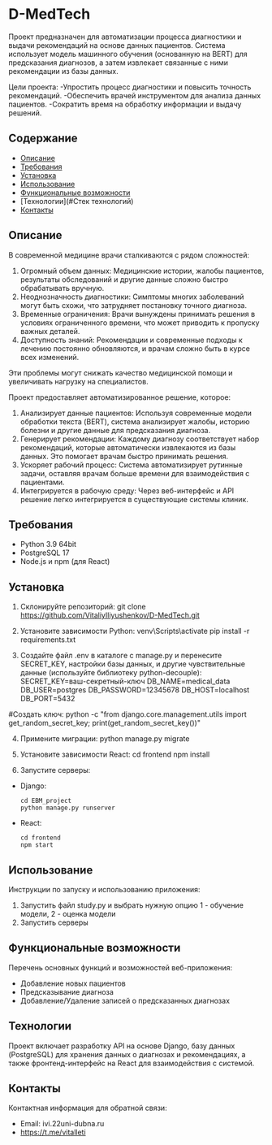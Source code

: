 # D-MedTech

Проект предназначен для автоматизации процесса диагностики и выдачи рекомендаций на основе данных пациентов. Система использует модель машинного обучения (основанную на BERT) для предсказания диагнозов, а затем извлекает связанные с ними рекомендации из базы данных.

Цели проекта:
-Упростить процесс диагностики и повысить точность рекомендаций.
-Обеспечить врачей инструментом для анализа данных пациентов.
-Сократить время на обработку информации и выдачу решений.

## Содержание

- [Описание](#описание)
- [Требования](#требования)
- [Установка](#установка)
- [Использование](#использование)
- [Функциональные возможности](#функциональные-возможности)
- [Технологии](#Стек технологий)
- [Контакты](#контакты)

## Описание

В современной медицине врачи сталкиваются с рядом сложностей:

1. Огромный объем данных: Медицинские истории, жалобы пациентов, результаты обследований и другие данные сложно быстро обрабатывать вручную.
2. Неоднозначность диагностики: Симптомы многих заболеваний могут быть схожи, что затрудняет постановку точного диагноза.
3. Временные ограничения: Врачи вынуждены принимать решения в условиях ограниченного времени, что может приводить к пропуску важных деталей.
4. Доступность знаний: Рекомендации и современные подходы к лечению постоянно обновляются, и врачам сложно быть в курсе всех изменений.

Эти проблемы могут снижать качество медицинской помощи и увеличивать нагрузку на специалистов.

Проект предоставляет автоматизированное решение, которое:

1. Анализирует данные пациентов: Используя современные модели обработки текста (BERT), система анализирует жалобы, историю болезни и другие данные для предсказания диагноза.
2. Генерирует рекомендации: Каждому диагнозу соответствует набор рекомендаций, которые автоматически извлекаются из базы данных. Это помогает врачам быстро принимать решения.
3. Ускоряет рабочий процесс: Система автоматизирует рутинные задачи, оставляя врачам больше времени для взаимодействия с пациентами.
4. Интегрируется в рабочую среду: Через веб-интерфейс и API решение легко интегрируется в существующие системы клиник.

## Требования
- Python 3.9 64bit
- PostgreSQL 17
- Node.js и npm (для React)

## Установка
1. Склонируйте репозиторий:
git clone https://github.com/VitaliyIliyushenkov/D-MedTech.git

2. Установите зависимости Python:
venv\Scripts\activate
pip install -r requirements.txt

3. Создайте файл .env в каталоге с manage.py и перенесите SECRET_KEY, настройки базы данных, и другие чувствительные данные (используйте библиотеку python-decouple):
SECRET_KEY=ваш-секретный-ключ
DB_NAME=medical_data
DB_USER=postgres
DB_PASSWORD=12345678
DB_HOST=localhost
DB_PORT=5432

#Создать ключ:
python -c "from django.core.management.utils import get_random_secret_key; print(get_random_secret_key())"

4. Примените миграции:
python manage.py migrate

5. Установите зависимости React:
cd frontend npm install

6. Запустите серверы:
- Django:
  ```
  cd EBM_project
  python manage.py runserver
  ```
- React:
  ```
  cd frontend
  npm start
  ```

## Использование

Инструкции по запуску и использованию приложения:
1. Запустить файл study.py и выбрать нужную опцию 1 - обучение модели, 2 - оценка модели
2. Запустить серверы

## Функциональные возможности

Перечень основных функций и возможностей веб-приложения:
- Добавление новых пациентов
- Предсказывание диагноза
- Добавление/Удаление записей о предсказанных диагнозах

## Технологии

Проект включает разработку API на основе Django, базу данных (PostgreSQL) для хранения данных о диагнозах и рекомендациях, а также фронтенд-интерфейс на React для взаимодействия с системой.

## Контакты

Контактная информация для обратной связи:
- Email: ivi.22uni-dubna.ru
- https://t.me/vitalleti
